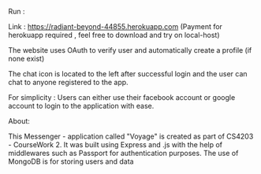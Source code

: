 Run :

Link : https://radiant-beyond-44855.herokuapp.com (Payment for herokuapp required , feel free to download and try on local-host)

The website uses OAuth to verify user and automatically create a profile (if none exist)


The chat icon is located to the left after successful login and the user can chat to anyone registered to the app.

For simplicity :
Users can either use their facebook account or google account to login to the application with ease.

About:

This Messenger - application called "Voyage" is created as part of CS4203 - CourseWork 2. It was built using Express and .js with the help of middlewares such as Passport for authentication purposes. The use of MongoDB is for storing users and data


